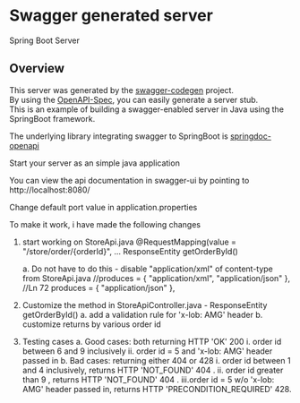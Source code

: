 # Swagger generated server

Spring Boot Server 


## Overview  
This server was generated by the [swagger-codegen](https://github.com/swagger-api/swagger-codegen) project.  
By using the [OpenAPI-Spec](https://github.com/swagger-api/swagger-core), you can easily generate a server stub.  
This is an example of building a swagger-enabled server in Java using the SpringBoot framework.

The underlying library integrating swagger to SpringBoot is [springdoc-openapi](https://github.com/springdoc/springdoc-openapi)

Start your server as an simple java application  

You can view the api documentation in swagger-ui by pointing to  
http://localhost:8080/  

Change default port value in application.properties

To make it work, i have made the following changes
1.  start working on StoreApi.java
    @RequestMapping(value = "/store/order/{orderId}",
    ...
    ResponseEntity<Order> getOrderById()

    a.  Do not have to do this - disable "application/xml" of content-type from StoreApi.java
     //produces = { "application/xml", "application/json" }, //Ln 72
        produces = { "application/json" }, 

2.  Customize the method in StoreApiController.java  - ResponseEntity<Order> getOrderById()
    a.  add a validation rule for 'x-lob: AMG' header
    b.  customize returns by various order id

3.  Testing cases
    a.  Good cases: both returning HTTP 'OK' 200
        i.  order id between 6 and 9 inclusively
        ii. order id = 5 and 'x-lob: AMG' header passed in 
    b.  Bad cases:  returning either 404 or 428
        i.  order id between 1 and 4 inclusively, returns HTTP 'NOT_FOUND' 404 .
        ii. order id greater than 9 , returns HTTP 'NOT_FOUND' 404 .
        iii.order id = 5 w/o 'x-lob: AMG' header passed in, returns HTTP 'PRECONDITION_REQUIRED' 428. 

